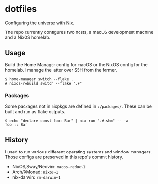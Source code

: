 # dotfiles

Configuring the universe with [Nix](https://nixos.org).

The repo currently configures two hosts, a macOS development machine and a NixOS homelab.

## Usage

Build the Home Manager config for macOS or the NixOS config for the homelab. I manage the latter over SSH from the former.

```console
$ home-manager switch --flake .
# nixos-rebuild switch --flake ".#"
```

### Packages

Some packages not in nixpkgs are defined in `:/packages/`. These can be built and run as flake outputs.

```console
$ echo "declare const foo: Bar" | nix run ".#tshm" -- -a
foo :: Bar
```

## History

I used to run various different operating systems and window managers. Those configs are preserved in this repo's commit history.

- NixOS/Sway/Neovim: `macos-redux~1`
- Arch/XMonad: `nixos~1`
- nix-darwin: `rm-darwin~1`
